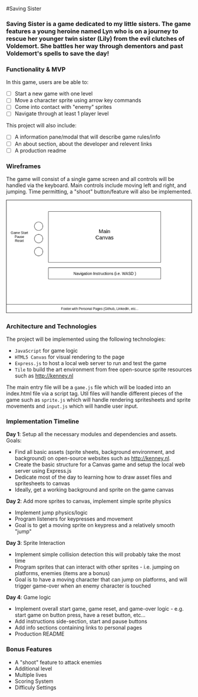#Saving Sister

### Saving Sister is a game dedicated to my little sisters. The game features a young heroine named Lyn who is on a journey to rescue her younger twin sister (Lily) from the evil clutches of Voldemort. She battles her way through dementors and past Voldemort's spells to save the day!

### Functionality & MVP

In this game, users are be able to:

- [ ] Start a new game with one level
- [ ] Move a character sprite using arrow key commands
- [ ] Come into contact with "enemy" sprites
- [ ] Navigate through at least 1 player level

This project will also include:
- [ ] A information pane/modal that will describe game rules/info
- [ ] An about section, about the developer and relevent links
- [ ] A production readme

### Wireframes

The game will consist of a single game screen and all controls will be handled via the keyboard. Main controls include moving left and right, and jumping. Time permitting, a "shoot" button/feature will also be implemented.


![wireframes](https://github.com/madnivek/Saving-Sister/blob/master/assets/ss_wireframe.png)

### Architecture and Technologies

The project will be implemented using the following technologies:
- `JavaScript` for game logic
- `HTML5 Canvas` for visual rendering to the page
- `Express.js` to host a local web server to run and test the game
- `Tile` to build the art environment from free open-source sprite resources such as http://kenney.nl

The main entry file will be a `game.js` file which will be loaded into an index.html file via a script tag. Util files will handle different pieces of the game such as `sprite.js` which will handle rendering spritesheets and sprite movements and `input.js` which will handle user input.

### Implementation Timeline

**Day 1**: Setup all the necessary modules and dependencies and assets.
Goals:
- Find all basic assets (sprite sheets, background environment, and background) on open-source websites such as http://kenney.nl.
- Create the basic structure for a Canvas game and setup the local web server using Express.js
- Dedicate most of the day to learning how to draw asset files and spritesheets to canvas
- Ideally, get a working background and sprite on the game canvas

**Day 2**: Add more sprites to canvas, implement simple sprite physics

- Implement jump physics/logic
- Program listeners for keypresses and movement
- Goal is to get a moving sprite on keypress and a relatively smooth "jump"

**Day 3**: Sprite Interaction
- Implement simple collision detection this will probably take the most time
- Program sprites that can interact with other sprites - i.e. jumping on platforms, enemies (items are a bonus)
- Goal is to have a moving character that can jump on platforms, and will trigger game-over when an enemy character is touched

**Day 4**: Game logic
- Implement overall start game, game reset, and game-over logic - e.g. start game on button press, have a reset button, etc...
- Add instructions side-section, start and pause buttons
- Add info sections containing links to personal pages
- Production README

### Bonus Features
- A "shoot" feature to attack enemies
- Additional level
- Multiple lives
- Scoring System
- Difficuly Settings
